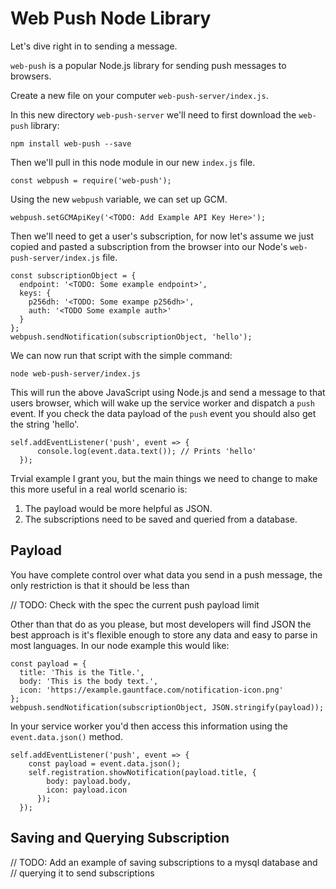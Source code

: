# Web Push Node Library

Let's dive right in to sending a message.

`web-push` is a popular Node.js library for sending push messages to browsers.

Create a new file on your computer `web-push-server/index.js`.

In this new directory `web-push-server` we'll need to first download
the `web-push` library:

    npm install web-push --save

Then we'll pull in this node module in our new `index.js` file.

    const webpush = require('web-push');

Using the new `webpush` variable, we can set up GCM.

    webpush.setGCMApiKey('<TODO: Add Example API Key Here>');

Then we'll need to get a user's subscription, for now let's assume we
just copied and pasted a subscription from the browser into our Node's
`web-push-server/index.js` file.

    const subscriptionObject = {
      endpoint: '<TODO: Some example endpoint>',
      keys: {
        p256dh: '<TODO: Some exampe p256dh>',
        auth: '<TODO Some example auth>'
      }
    };
    webpush.sendNotification(subscriptionObject, 'hello');

We can now run that script with the simple command:

    node web-push-server/index.js

This will run the above JavaScript using Node.js and send a message to
that users browser, which will wake up the service worker and dispatch
a `push` event. If you check the data payload of the `push` event you
should also get the string 'hello'.

    self.addEventListener('push', event => {
          console.log(event.data.text()); // Prints 'hello'
      });

Trvial example I grant you, but the main things we need to change to make this
more useful in a real world scenario is:

1. The payload would be more helpful as JSON.
1. The subscriptions need to be saved and queried from a database.

## Payload

You have complete control over what data you send in a push message, the only
restriction is that it should be less than

// TODO: Check with the spec the current push payload limit

Other than that do as you please, but most developers will find JSON the
best approach is it's flexible enough to store any data and easy to parse in
most languages. In our node example this would like:

    const payload = {
      title: 'This is the Title.',
      body: 'This is the body text.',
      icon: 'https://example.gauntface.com/notification-icon.png'
    };
    webpush.sendNotification(subscriptionObject, JSON.stringify(payload));

In your service worker you'd then access this information using the
`event.data.json()` method.

    self.addEventListener('push', event => {
        const payload = event.data.json();
        self.registration.showNotification(payload.title, {
            body: payload.body,
            icon: payload.icon
          });
      });

## Saving and Querying Subscription

// TODO: Add an example of saving subscriptions to a mysql database and
// querying it to send subscriptions

